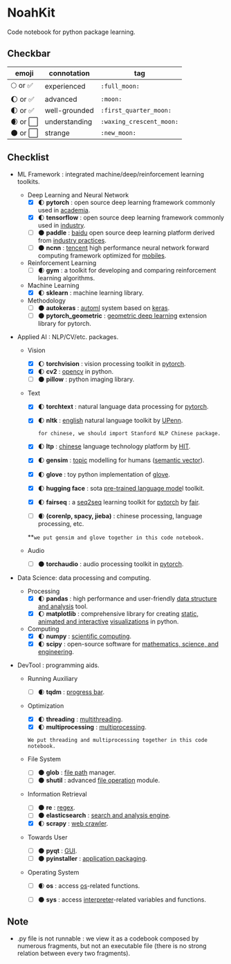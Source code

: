 # NoahKit
Code notebook for python package learning.

## Checkbar

| emoji                     | connotation   | tag                      |
| ------------------------- | ------------- | ------------------------ |
| 🌕 or :white_check_mark:   | experienced   | `:full_moon:`            |
| 🌔 or :white_check_mark:   | advanced      | `:moon:`                 |
| 🌓 or :white_check_mark:   | well-grounded | `:first_quarter_moon:`   |
| 🌒 or :white_large_square: | understanding | `:waxing_crescent_moon:` |
| 🌑 or :white_large_square: | strange       | `:new_moon:`             |

## Checklist

- ML Framework : integrated machine/deep/reinforcement learning toolkits.
  - Deep Learning and Neural Network
    - [x] :first_quarter_moon: **pytorch** : open source deep learning framework commonly used in <u>academia</u>.
    - [x] :first_quarter_moon: **tensorflow** : open source deep learning framework commonly used in <u>industry</u>.
    - [ ] :new_moon: **paddle** : <u>baidu</u> open source deep learning platform derived from <u>industry practices</u>.
    - [ ] :new_moon: **ncnn** : <u>tencent</u> high performance neural network forward computing framework optimized for <u>mobiles</u>.
  - Reinforcement Learning
    - [ ] :waxing_crescent_moon: **gym** : a toolkit for developing and comparing reinforcement learning algorithms.
  - Machine Learning
    - [x] :first_quarter_moon: **sklearn** : machine learning library.
  - Methodology
    - [ ] :new_moon: **autokeras** : <u>automl</u> system based on <u>keras</u>. 
    - [ ] :new_moon: **pytorch_geometric** : <u>geometric deep learning</u> extension library for pytorch.

- Applied AI : NLP/CV/etc. packages.
  - Vision
    - [x] :moon: **torchvision** : vision processing toolkit in <u>pytorch</u>.
    - [x] :first_quarter_moon: ​**cv2** : <u>opencv</u> in python.
    - [ ] :new_moon: ​**pillow** : python imaging library.
  - Text
    - [x] :first_quarter_moon: **torchtext** : natural language data processing for <u>pytorch</u>.
    
    - [x] :first_quarter_moon: **nltk** : <u>english</u> natural language toolkit by <u>UPenn</u>.
    
      `for chinese, we should import Stanford NLP Chinese package.`
    
    - [x] :first_quarter_moon: **ltp** : <u>chinese</u> language technology platform by <u>HIT</u>.
    
    - [x] :first_quarter_moon: **gensim** : <u>topic</u> modelling for humans (<u>semantic vector</u>).
    
    - [x] :first_quarter_moon: **glove** : toy python implementation of <u>glove</u>.
    
    - [x] :first_quarter_moon: ​**hugging face** : sota <u>pre-trained language mode</u>l toolkit.
    
    - [x] :first_quarter_moon: ​**fairseq** : a <u>seq2seq</u> learning toolkit for <u>pytorch</u> by <u>fair</u>.
    
    - [ ] :waxing_crescent_moon: **​(corenlp, spacy, jieba)** : chinese processing, language processing, etc.
    
    **`we put gensim and glove together in this code notebook.`
    
  - Audio
    - [ ] :new_moon: ​**torchaudio** : audio processing toolkit in <u>pytorch</u>.
  
- Data Science: data processing and computing.
  - Processing
    - [x] :first_quarter_moon: **pandas** : high performance and user-friendly <u>data structure and analysis</u> tool.
    - [x] :moon: **matplotlib** : comprehensive library for creating <u>static, animated and interactive</u> <u>visualizations</u>  in python.
  - Computing
    - [x] :first_quarter_moon: **numpy** : <u>scientific computing</u>.
    - [x] :first_quarter_moon: **scipy** : open-source software for <u>mathematics, science, and engineering</u>.

- DevTool : programming aids.

  - Running Auxiliary
    - [ ] :waxing_crescent_moon: ​**tqdm** : <u>progress bar</u>.

  - Optimization

    - [x] :first_quarter_moon: **threading** : <u>multithreading</u>.
    - [x] :first_quarter_moon: **multiprocessing** : <u>multiprocessing</u>.

    `We put threading and multiprocessing together in this code notebook.`

  - File System

    - [ ] :new_moon: ​**glob** : <u>file path</u> manager.
    - [ ] :new_moon: ​**shutil** : advanced <u>file operation</u> module.

  - Information Retrieval

    - [ ] :new_moon: ​**re** : <u>regex</u>.
    - [ ] :new_moon: ​**elasticsearch** : <u>search and analysis engine</u>.
    - [x] :first_quarter_moon: **scrapy** : <u>web crawler</u>.

  - Towards User

    - [ ] :new_moon: ​**pyqt** : <u>GUI</u>.    
    - [ ] :new_moon: ​**pyinstaller** : <u>application packaging</u>.

  - Operating System

    - [ ] :waxing_crescent_moon: **os** : access <u>os</u>-related functions.

    - [ ] :new_moon: ​**sys** : access <u>interpreter</u>-related variables and functions.
    
## Note
- .py file is not runnable : we view it as a codebook composed by numerous fragments, but not an executable file 
(there is no strong relation between every two fragments).